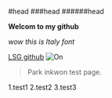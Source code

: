 #head
###head
######head

**Welcom to my github**

*wow this is Italy font*

[LSG github](http://sss8412.github.com)
![On](http://www.koreatech.ac.kr/kor.do)

>Park inkwon 
test page.

1.test1
2.test2
3.test3
